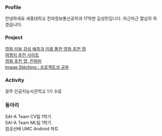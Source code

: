 ### Profile
안녕하세요 세종대학교 전자정보통신공학과 17학번 김성민입니다.
차근차근 열심히 하겠습니다.

### Project
[영화 리뷰 감성 예측과 이를 통한 영화 추천 앱](https://github.com/seongmin-97/NLP_androidApp) </br>
[여행지 추천 사이트](https://github.com/gwangju-ai-TRAIVEL-team/traivel_recommendation) </br>
[영화 추천 앱, 컨파머](https://play.google.com/store/apps/details?id=com.corn.cornfarmer_android) </br>
[Image Stitching : 프로젝트성 공부](https://github.com/seongmin-97/image_stitching) </br>

### Activity

광주 인공지능사관학교 1기 수료</br>

### 동아리

SAI-A Team CV팀 1학기</br>
SAI-A Team ML팀 1학기</br>
컴공선배 UMC Android 파트
